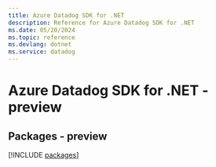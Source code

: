 ```yaml
---
title: Azure Datadog SDK for .NET
description: Reference for Azure Datadog SDK for .NET
ms.date: 05/20/2024
ms.topic: reference
ms.devlang: dotnet
ms.service: datadog
---
```

# Azure Datadog SDK for .NET - preview
## Packages - preview
[!INCLUDE [packages](datadog-index.md)]